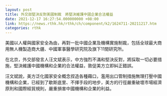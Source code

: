 ```yaml
---
layout: post
title: 外交部堅決反對美國制裁　將堅決維護中國企業合法權益
date: 2021-12-17 16:27:54.000000000 +08:00
link: https://news.rthk.hk/rthk/ch/component/k2/1624711-20211217.htm
categories: rthk
---
```


美國以人權與國家安全為由，再對一批中國企業及機構實施制裁，包括全球最大商用無人機製造商大疆、中國軍事醫學研究院及旗下11間研究所。

在北京，外交部發言人汪文斌表示，中方強烈不滿和堅決反對，將採取一切必要措施，堅決維護中國機構和企業的合法權益，敦促美方立即糾正錯誤。

汪文斌說，美方泛化國家安全概念捏造各種藉口，濫用出口管制措施無理打壓中國機構和企業，已經到了歇斯底里、不擇手段的地步，美方的行徑嚴重破壞市場經濟原則和國際經貿規則，嚴重損害中國機構和企業的利益。

